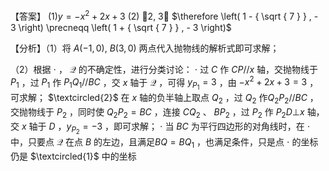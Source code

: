 【答案】 $( 1 ) y = - x ^ { 2 } + 2 x + 3$ (2) 2, 3 $\therefore \left( 1 - { \sqrt { 7 } } , - 3 \right) \precneqq \left( 1 + { \sqrt { 7 } } , - 3 \right)$

【分析】（1）将 $A ( - 1 , 0 ) , \ B ( 3 , 0 )$ 两点代入抛物线的解析式即可求解；

（2）根据 $\cdot$ ， $\mathcal { Q }$ 的不确定性，进行分类讨论： $\cdot$ 过 $C$ 作 $C P / / x$ 轴，交抛物线于 $P _ { 1 }$ ，过 $P _ { 1 }$ 作 $P _ { 1 } Q _ { 1 } / / B C$ ，交 $x$ 轴于 $\mathcal { Q }$ ，可得 $y _ { P _ { 1 } } = 3$ ，由 $- x ^ { 2 } + 2 x + 3 = 3$ ，可求解； $\textcircled{2}$ 在 $x$ 轴的负半轴上取点 $Q _ { 2 }$ ，过 $Q _ { 2 }$ 作$Q _ { 2 } P _ { 2 } / / B C$ ，交抛物线于 $P _ { 2 }$ ，同时使 $Q _ { 2 } P _ { 2 } = B C$ ，连接 $C Q _ { 2 }$ 、 $B P _ { 2 }$ ，过 $P _ { 2 }$ 作 $P _ { 2 } D \bot x$ 轴，交 $x$ 轴于 $D$ ，$y _ { { P _ { 2 } } } = - 3$ ，即可求解； $\cdot$ 当 $B C$ 为平行四边形的对角线时，在 $\cdot$ 中，只要点 $\mathcal { Q }$ 在点 $B$ 的左边，且满足$B Q = B Q _ { 1 }$ ，也满足条件，只是点 $\cdot$ 的坐标仍是 $\textcircled{1}$ 中的坐标
